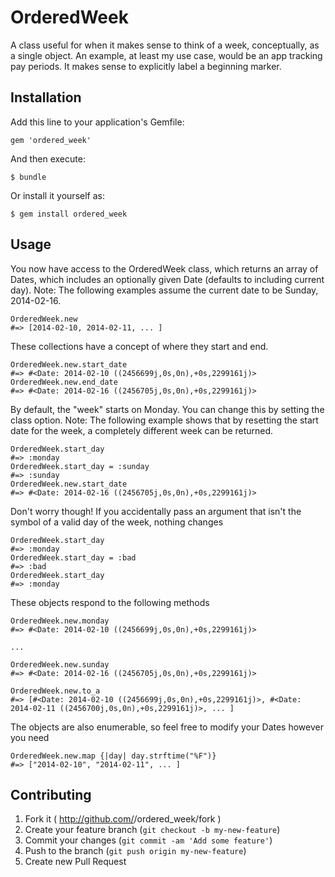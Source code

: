 # OrderedWeek

A class useful for when it makes sense to think of a week, conceptually, as a single object.
An example, at least my use case, would be an app tracking pay periods. It makes sense to explicitly label a beginning marker.

## Installation

Add this line to your application's Gemfile:

    gem 'ordered_week'

And then execute:

    $ bundle

Or install it yourself as:

    $ gem install ordered_week

## Usage

You now have access to the OrderedWeek class, which returns an array of Dates, which includes an optionally given Date (defaults to including current day).
Note: The following examples assume the current date to be Sunday, 2014-02-16.

    OrderedWeek.new
    #=> [2014-02-10, 2014-02-11, ... ]

These collections have a concept of where they start and end.

    OrderedWeek.new.start_date
    #=> #<Date: 2014-02-10 ((2456699j,0s,0n),+0s,2299161j)>
    OrderedWeek.new.end_date
    #=> #<Date: 2014-02-16 ((2456705j,0s,0n),+0s,2299161j)>

By default, the "week" starts on Monday. You can change this by setting the class option.
Note: The following example shows that by resetting the start date for the week, a completely different week can be returned.

    OrderedWeek.start_day
    #=> :monday
    OrderedWeek.start_day = :sunday
    #=> :sunday
    OrderedWeek.new.start_date
    #=> #<Date: 2014-02-16 ((2456705j,0s,0n),+0s,2299161j)>

Don't worry though! If you accidentally pass an argument that isn't the symbol of a valid day of the week, nothing changes

    OrderedWeek.start_day
    #=> :monday
    OrderedWeek.start_day = :bad
    #=> :bad
    OrderedWeek.start_day
    #=> :monday

These objects respond to the following methods

    OrderedWeek.new.monday
    #=> #<Date: 2014-02-10 ((2456699j,0s,0n),+0s,2299161j)>

    ...

    OrderedWeek.new.sunday
    #=> #<Date: 2014-02-16 ((2456705j,0s,0n),+0s,2299161j)>

    OrderedWeek.new.to_a
    #=> [#<Date: 2014-02-10 ((2456699j,0s,0n),+0s,2299161j)>, #<Date: 2014-02-11 ((2456700j,0s,0n),+0s,2299161j)>, ... ]

The objects are also enumerable, so feel free to modify your Dates however you need

    OrderedWeek.new.map {|day| day.strftime("%F")}
    #=> ["2014-02-10", "2014-02-11", ... ]

## Contributing

1. Fork it ( http://github.com/<my-github-username>/ordered_week/fork )
2. Create your feature branch (`git checkout -b my-new-feature`)
3. Commit your changes (`git commit -am 'Add some feature'`)
4. Push to the branch (`git push origin my-new-feature`)
5. Create new Pull Request

